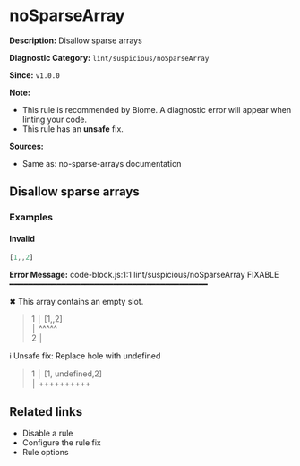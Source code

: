 # noSparseArray

**Description:** Disallow sparse arrays

**Diagnostic Category:** `lint/suspicious/noSparseArray`

**Since:** `v1.0.0`

**Note:**
- This rule is recommended by Biome. A diagnostic error will appear when linting your code.
- This rule has an **unsafe** fix.

**Sources:** 
- Same as: no-sparse-arrays documentation

## Disallow sparse arrays

### Examples

#### Invalid

```js
[1,,2]
```

**Error Message:**
code-block.js:1:1 lint/suspicious/noSparseArray FIXABLE ━━━━━━━━━━━━━━━━━━━━━━━━━━━━━━━━━━━━━━━━━━

✖ This array contains an empty slot.

> 1 │ [1,,2]  
  │ ^^^^^  
  2 │  

ℹ Unsafe fix: Replace hole with undefined

> 1 │ [1, undefined,2]  
  │ ++++++++++  

## Related links

- Disable a rule
- Configure the rule fix
- Rule options